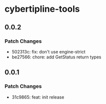 # cybertipline-tools

## 0.0.2

### Patch Changes

- 502313c: fix: don't use engine-strict
- be27566: chore: add GetStatus return types

## 0.0.1

### Patch Changes

- 31c9865: feat: init release
